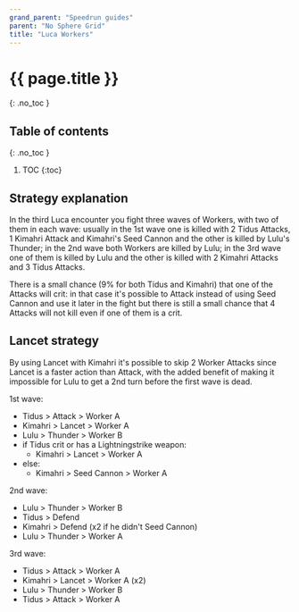 ```yaml
---
grand_parent: "Speedrun guides"
parent: "No Sphere Grid"
title: "Luca Workers"
---
```

# {{ page.title }}
{: .no_toc }

## Table of contents
{: .no_toc }

1. TOC
{:toc}

## Strategy explanation
In the third Luca encounter you fight three waves of Workers, with two of them in each wave: usually in the 1st wave one is killed with 2 Tidus Attacks, 1 Kimahri Attack and Kimahri's Seed Cannon and the other is killed by Lulu's Thunder; in the 2nd wave both Workers are killed by Lulu; in the 3rd wave one of them is killed by Lulu and the other is killed with 2 Kimahri Attacks and 3 Tidus Attacks.

There is a small chance (9% for both Tidus and Kimahri) that one of the Attacks will crit: in that case it's possible to Attack instead of using Seed Cannon and use it later in the fight but there is still a small chance that 4 Attacks will not kill even if one of them is a crit.

## Lancet strategy
By using Lancet with Kimahri it's possible to skip 2 Worker Attacks since Lancet is a faster action than Attack, with the added benefit of making it impossible for Lulu to get a 2nd turn before the first wave is dead.

1st wave:
- Tidus > Attack > Worker A
- Kimahri > Lancet > Worker A
- Lulu > Thunder > Worker B
- if Tidus crit or has a Lightningstrike weapon:
    - Kimahri > Lancet > Worker A
- else:
    - Kimahri > Seed Cannon > Worker A

2nd wave:
- Lulu > Thunder > Worker B
- Tidus > Defend
- Kimahri > Defend (x2 if he didn't Seed Cannon)
- Lulu > Thunder > Worker A

3rd wave:
- Tidus > Attack > Worker A
- Kimahri > Lancet > Worker A (x2)
- Lulu > Thunder > Worker B
- Tidus > Attack > Worker A
